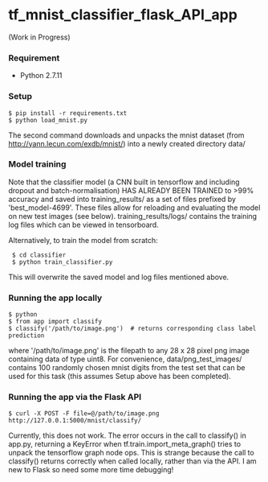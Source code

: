 # tf_mnist_classifier_flask_API_app

(Work in Progress)


###  Requirement ###

- Python 2.7.11


### Setup ###

    $ pip install -r requirements.txt
    $ python load_mnist.py

The second command downloads and unpacks the mnist dataset (from  http://yann.lecun.com/exdb/mnist/) into a newly created directory data/

### Model training ###

Note that the classifier model (a CNN built in tensorflow and including dropout and batch-normalisation) HAS ALREADY BEEN TRAINED to >99% accuracy and saved into training_results/ as a set of files prefixed by 'best_model-4699'. These files allow for reloading and evaluating the model on new test images (see below). training_results/logs/ contains the training log files which can be viewed in tensorboard.

Alternatively, to train the model from scratch:

     $ cd classifier
     $ python train_classifier.py
     
This will overwrite the saved model and log files mentioned above.


### Running the app locally ###
    
    $ python
    $ from app import classify
    $ classify('/path/to/image.png')  # returns corresponding class label prediction

where '/path/to/image.png' is the filepath to any 28 x 28 pixel png image containing data of type uint8. For convenience, data/png_test_images/ contains 100 randomly chosen mnist digits from the test set that can be used for this task (this assumes Setup above has been completed).

### Running the app via the Flask API ###

    $ curl -X POST -F file=@/path/to/image.png http://127.0.0.1:5000/mnist/classify/

Currently, this does not work. The error occurs in the call to classify() in app.py, returning a KeyError when tf.train.import_meta_graph() tries to unpack the tensorflow graph node ops. This is strange because the call to classify() returns correctly when called locally, rather than via the API. I am new to Flask so need some more time debugging!





